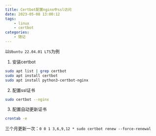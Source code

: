 ```yaml
---
title: Certbot配置nginx中ssl访问
date: 2023-05-08 13:00:12
tags: 
    - linux
    - certbot
categories: 
    - 随记
---
```


以`Ubuntu 22.04.01 LTS`为例

1. 安装certbot
```bash
sudo apt list | grep certbot
sudo apt install certbot
sudo apt install python3-certbot-nginx
```

2. 配置ssl证书
```bash
sudo certbot --nginx
```

3. 配置自动更新证书
```bash
crontab -e
```
三个月更新一次：`0 0 1 3,6,9,12 * sudo certbot renew --force-renewal`